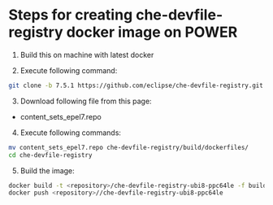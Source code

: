 # Steps for creating che-devfile-registry docker image on POWER

1. Build this on machine with latest docker

2. Execute following command:
```bash
git clone -b 7.5.1 https://github.com/eclipse/che-devfile-registry.git
```

3. Download following file from this page:
- content_sets_epel7.repo

4. Execute following commands:
```bash
mv content_sets_epel7.repo che-devfile-registry/build/dockerfiles/
cd che-devfile-registry
```

5. Build the image:
```bash
docker build -t <repository>/che-devfile-registry-ubi8-ppc64le -f build/dockerfiles/rhel.Dockerfile .
docker push <repository>//che-devfile-registry-ubi8-ppc64le
```
